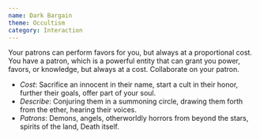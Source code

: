 ```yaml
---
name: Dark Bargain
theme: Occultism
category: Interaction
---
```


Your patrons can perform favors for you, but always at a proportional cost. You have a patron, which is a powerful entity that can grant you power, favors, or knowledge, but always at a cost. Collaborate on your patron. 

* *Cost*: Sacrifice an innocent in their name, start a cult in their honor, further their goals, offer part of your soul.
* *Describe*: Conjuring them in a summoning circle, drawing them forth from the ether, hearing their voices.
* *Patrons*: Demons, angels, otherworldly horrors from beyond the stars, spirits of the land, Death itself.